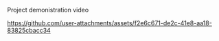 Project demonistration video 

https://github.com/user-attachments/assets/f2e6c671-de2c-41e8-aa18-83825cbacc34
